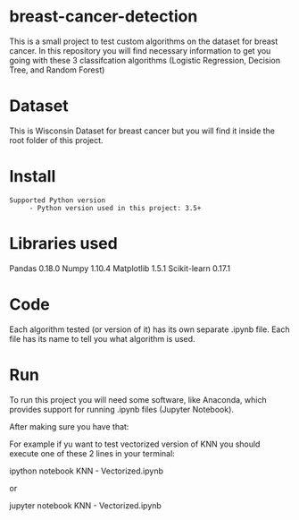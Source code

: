 # breast-cancer-detection
This is a small project to test custom algorithms on the dataset for breast cancer. In this repository you will find necessary information to get you going with these 3 classifcation algorithms (Logistic Regression, Decision Tree, and Random Forest)

# Dataset
This is Wisconsin Dataset for breast cancer but you will find it inside the root folder of this project.

# Install
    Supported Python version
         - Python version used in this project: 3.5+

# Libraries used
Pandas 0.18.0
Numpy 1.10.4
Matplotlib 1.5.1
Scikit-learn 0.17.1
# Code
Each algorithm tested (or version of it) has its own separate .ipynb file. Each file has its name to tell you what algorithm is used.

# Run
To run this project you will need some software, like Anaconda, which provides support for running .ipynb files (Jupyter Notebook).

After making sure you have that:

For example if yu want to test vectorized version of KNN you should execute one of these 2 lines in your terminal:

ipython notebook KNN - Vectorized.ipynb

or

jupyter notebook KNN - Vectorized.ipynb
